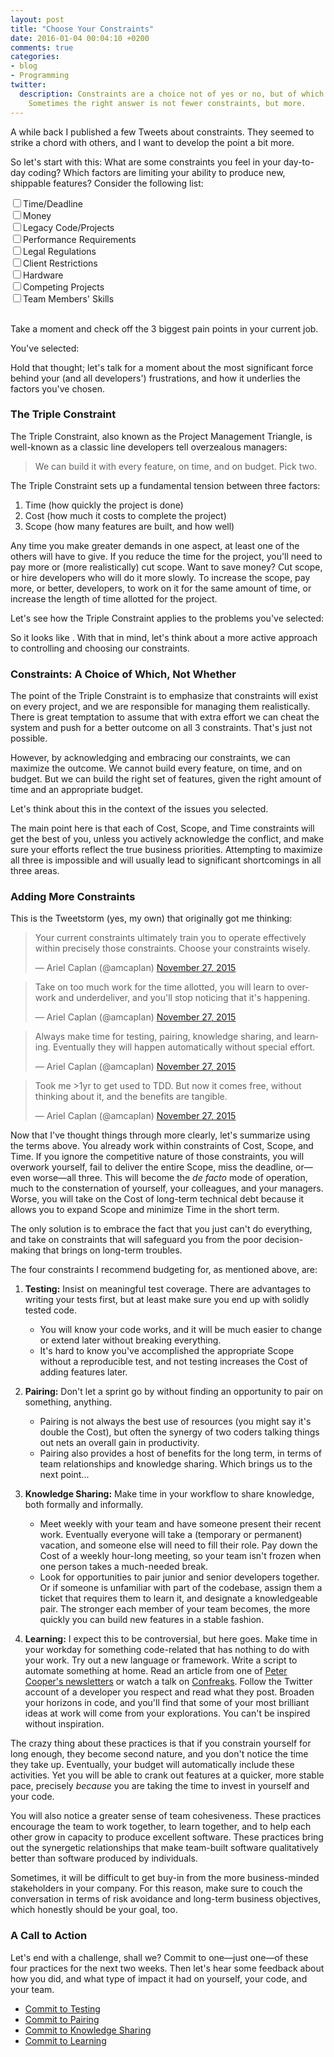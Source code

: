 ```yaml
---
layout: post
title: "Choose Your Constraints"
date: 2016-01-04 00:04:10 +0200
comments: true
categories:
- blog
- Programming
twitter:
  description: Constraints are a choice not of yes or no, but of which.
    Sometimes the right answer is not fewer constraints, but more.
---
```


A while back I published a few Tweets about constraints.  They seemed to strike
a chord with others, and I want to develop the point a bit more.

So let's start with this: What are some constraints you feel in your day-to-day
coding?  Which factors are limiting your ability to produce new, shippable
features?  Consider the following list:

<div id="constraints-checklist">
  <input type="checkbox" id="time" name="time" value="Time"><label for="time">Time/Deadline</label><br/>
  <input type="checkbox" id="money" name="money" value="Money"><label for="money">Money</label><br/>
  <input type="checkbox" id="legacy" name="legacy" value="Legacy Code"><label for="legacy">Legacy Code/Projects</label><br/>
  <input type="checkbox" id="performance-requirements" name="performance-requirements" value="Performance Requirements"><label for="performance-requirements">Performance Requirements</label><br/>
  <input type="checkbox" id="legal" name="legal" value="Legal Regulations"><label for="legal">Legal Regulations</label><br/>
  <input type="checkbox" id="clients" name="clients" value="Client Restrictions"><label for="clients">Client Restrictions</label><br/>
  <input type="checkbox" id="hardware" name="hardware" value="Hardware"><label for="hardware">Hardware</label><br/>
  <input type="checkbox" id="competing-projects" name="competing-projects" value="Competing Projects"><label for="competing-projects">Competing Projects</label><br/>
  <input type="checkbox" id="skills" name="skills" value="Skills"><label for="skills">Team Members' Skills</label>
</div>
<br/>

Take a moment and check off the 3 biggest pain points in your current job.

You've selected:

<ul id="constraints-results"></ul>

Hold that thought; let's talk for a moment about the most significant force
behind your (and all developers') frustrations, and how it underlies the factors
you've chosen.

<!-- more -->

### The Triple Constraint

The Triple Constraint, also known as the Project Management Triangle, is
well-known as a classic line developers tell overzealous managers:

> We can build it with every feature, on time, and on budget.  Pick two.

The Triple Constraint sets up a fundamental tension between three factors:

1. Time (how quickly the project is done)
2. Cost (how much it costs to complete the project)
3. Scope (how many features are built, and how well)

Any time you make greater demands in one aspect, at least one of the others will
have to give.  If you reduce the time for the project, you'll need to pay more
or (more realistically) cut scope.  Want to save money?  Cut scope, or hire
developers who will do it more slowly.  To increase the scope, pay more, or
better, developers, to work on it for the same amount of time, or increase the
length of time allotted for the project.

Let's see how the Triple Constraint applies to the problems you've selected:

<p id="constraints-interpretation"></p>

So it looks like <span id="biggest-problems"></span>.  With that in mind, let's
think about a more active approach to controlling and choosing our constraints.

### Constraints: A Choice of Which, Not Whether

The point of the Triple Constraint is to emphasize that constraints will exist
on every project, and we are responsible for managing them realistically.  There
is great temptation to assume that with extra effort we can cheat the system and
push for a better outcome on all 3 constraints.  That's just not possible.

However, by acknowledging and embracing our constraints, we can maximize the
outcome.  We cannot build every feature, on time, and on budget.  But we can
build the right set of features, given the right amount of time and an
appropriate budget.

Let's think about this in the context of the issues you selected.

<div id="constraints-suggestions"></div>

The main point here is that each of Cost, Scope, and Time constraints will get
the best of you, unless you actively acknowledge the conflict, and make sure
your efforts reflect the true business priorities.  Attempting to maximize all
three is impossible and will usually lead to significant shortcomings in all
three areas.

### Adding More Constraints

This is the Tweetstorm (yes, my own) that originally got me thinking:

<blockquote class="twitter-tweet" lang="en"><p lang="en" dir="ltr">Your current constraints ultimately train you to operate effectively within precisely those constraints. Choose your constraints wisely.</p>&mdash; Ariel Caplan (@amcaplan) <a href="https://twitter.com/amcaplan/status/670030185106907136">November 27, 2015</a></blockquote>
<script async src="//platform.twitter.com/widgets.js" charset="utf-8"></script>

<blockquote class="twitter-tweet" data-conversation="none" lang="en"><p lang="en" dir="ltr">Take on too much work for the time allotted, you will learn to overwork and underdeliver, and you&#39;ll stop noticing that it&#39;s happening.</p>&mdash; Ariel Caplan (@amcaplan) <a href="https://twitter.com/amcaplan/status/670030975620005890">November 27, 2015</a></blockquote>
<script async src="//platform.twitter.com/widgets.js" charset="utf-8"></script>

<blockquote class="twitter-tweet" data-conversation="none" lang="en"><p lang="en" dir="ltr">Always make time for testing, pairing, knowledge sharing, and learning. Eventually they will happen automatically without special effort.</p>&mdash; Ariel Caplan (@amcaplan) <a href="https://twitter.com/amcaplan/status/670031382144528385">November 27, 2015</a></blockquote>
<script async src="//platform.twitter.com/widgets.js" charset="utf-8"></script>

<blockquote class="twitter-tweet" data-conversation="none" lang="en"><p lang="en" dir="ltr">Took me &gt;1yr to get used to TDD. But now it comes free, without thinking about it, and the benefits are tangible.</p>&mdash; Ariel Caplan (@amcaplan) <a href="https://twitter.com/amcaplan/status/670031749641076737">November 27, 2015</a></blockquote>
<script async src="//platform.twitter.com/widgets.js" charset="utf-8"></script>

Now that I've thought things through more clearly, let's summarize using the
terms above.  You already work within constraints of Cost, Scope, and Time.  If
you ignore the competitive nature of those constraints, you will overwork
yourself, fail to deliver the entire Scope, miss the deadline, or—even worse—all
three.  This will become the <em>de facto</em> mode of operation, much to the
consternation of yourself, your colleagues, and your managers.  Worse, you will
take on the Cost of long-term technical debt because it allows you to expand
Scope and minimize Time in the short term.

The only solution is to embrace the fact that you just can't do everything, and
take on constraints that will safeguard you from the poor decision-making that
brings on long-term troubles.

The four constraints I recommend budgeting for, as mentioned above, are:

1. **Testing:** Insist on meaningful test coverage.  There are advantages to
writing your tests first, but at least make sure you end up with solidly tested
code.
    * You will know your code works, and it will be much easier to change or
    extend later without breaking everything.
    * It's hard to know you've accomplished the appropriate Scope without a
    reproducible test, and not testing increases the Cost of adding features
    later.

1. **Pairing:** Don't let a sprint go by without finding an opportunity to pair
on something, anything.
    * Pairing is not always the best use of resources (you might say it's double
    the Cost), but often the synergy of two coders talking things out nets an
    overall gain in productivity.
    * Pairing also provides a host of benefits for the long term, in terms of
    team relationships and knowledge sharing.  Which brings us to the next
    point...

1. **Knowledge Sharing:** Make time in your workflow to share knowledge, both
formally and informally.
    * Meet weekly with your team and have someone present their recent work.
    Eventually everyone will take a (temporary or permanent) vacation, and
    someone else will need to fill their role.  Pay down the Cost of a weekly
    hour-long meeting, so your team isn't frozen when one person takes a
    much-needed break.
    * Look for opportunities to pair junior and senior developers together.  Or
    if someone is unfamiliar with part of the codebase, assign them a ticket
    that requires them to learn it, and designate a knowledgeable pair. The
    stronger each member of your team becomes, the more quickly you can build
    new features in a stable fashion.

1. **Learning:** I expect this to be controversial, but here goes.  Make time in
your workday for something code-related that has nothing to do with your work.
Try out a new language or framework.  Write a script to automate something at
home.  Read an article from one of
[Peter Cooper's newsletters](http://peterc.org/#ap3) or watch a talk on
[Confreaks](http://confreaks.tv/events).  Follow the Twitter account of a
developer you respect and read what they post.  Broaden your horizons in code,
and you'll find that some of your most brilliant ideas at work will come from
your explorations.  You can't be inspired without inspiration.

The crazy thing about these practices is that if you constrain yourself for long
enough, they become second nature, and you don't notice the time they take up.
Eventually, your budget will automatically include these activities.  Yet you
will be able to crank out features at a quicker, more stable pace, precisely
*because* you are taking the time to invest in yourself and your code.

You will also notice a greater sense of team cohesiveness.  These practices
encourage the team to work together, to learn together, and to help each other
grow in capacity to produce excellent software.  These practices bring out the
synergetic relationships that make team-built software qualitatively better than
software produced by individuals.

Sometimes, it will be difficult to get buy-in from the more business-minded
stakeholders in your company.  For this reason, make sure to couch the
conversation in terms of risk avoidance and long-term business objectives, which
honestly should be your goal, too.

### A Call to Action

Let's end with a challenge, shall we?  Commit to one—just one—of these four
practices for the next two weeks.  Then let's hear some feedback about how you
did, and what type of impact it had on yourself, your code, and your team.

* [Commit to Testing](https://twitter.com/intent/tweet?original_referer=http%3A%2F%2Famcaplan.ninja%2Fblog%2FProgramming%2F2016%2F01%2F04%2Fchoose-your-constraints%2F&ref_src=twsrc%5Etfw&text=I%20will%20insist%20on%20meaningful%20test%20coverage%20for%20the%20next%202%20weeks.%20Make%20a%20pledge%3A&tw_p=tweetbutton&url=http%3A%2F%2Famcaplan.ninja%2Fblog%2FProgramming%2F2016%2F01%2F04%2Fchoose-your-constraints%2F&via=amcaplan)
* [Commit to Pairing](https://twitter.com/intent/tweet?original_referer=http%3A%2F%2Famcaplan.ninja%2Fblog%2FProgramming%2F2016%2F01%2F04%2Fchoose-your-constraints%2F&ref_src=twsrc%5Etfw&text=I%20will%20make%20time%20for%20pairing%20during%20the%20next%202%20weeks.%20Make%20a%20pledge%3A&tw_p=tweetbutton&url=http%3A%2F%2Famcaplan.ninja%2Fblog%2FProgramming%2F2016%2F01%2F04%2Fchoose-your-constraints%2F&via=amcaplan)
* [Commit to Knowledge Sharing](https://twitter.com/intent/tweet?original_referer=http%3A%2F%2Famcaplan.ninja%2Fblog%2FProgramming%2F2016%2F01%2F04%2Fchoose-your-constraints%2F&ref_src=twsrc%5Etfw&text=I%20will%20organize%20a%20regular%20knowledge%20sharing%20session%20starting%20in%20the%20next%202%20weeks.%20Make%20a%20pledge%3A&tw_p=tweetbutton&url=http%3A%2F%2Famcaplan.ninja%2Fblog%2FProgramming%2F2016%2F01%2F04%2Fchoose-your-constraints%2F&via=amcaplan)
* [Commit to Learning](https://twitter.com/intent/tweet?original_referer=http%3A%2F%2Famcaplan.ninja%2Fblog%2FProgramming%2F2016%2F01%2F04%2Fchoose-your-constraints%2F&ref_src=twsrc%5Etfw&text=I%20will%20dedicate%20time%20to%20non-work-related%20programming%20learning%20during%20the%20next%202%20weeks.%20Make%20a%20pledge%3A&tw_p=tweetbutton&url=http%3A%2F%2Famcaplan.ninja%2Fblog%2FProgramming%2F2016%2F01%2F04%2Fchoose-your-constraints%2F&via=amcaplan)

<script type="text/javascript">
  (function(){
    var inputs = document.getElementById('constraints-checklist').getElementsByTagName('input');

    var selectedInputs = function() {
      checkedInputs = [];

      for (var i = 0; i < inputs.length; i++) {
        input = inputs[i]
        if (input.checked) { checkedInputs.push(input); }
      }

      return checkedInputs;
    };

    var noSelectionMade = '&lt;NO SELECTION MADE&gt;';

    var inputText = function(input){ return input.labels[0].textContent; }
    var liIfy = function(text) { return "<li>" + text + "</li>"; };

    var setResultsHTML = function(selected) {
      if (selected.length === 0) { html = noSelectionMade; }
      else {
        html = selected.map(inputText).map(liIfy).join('');
      }
      document.getElementById('constraints-results').innerHTML = html;
    };

    var interpretations = {
      "time": "Time is <strong>Time</strong>, easy enough.",
      "money": "Money is one element of <strong>Cost</strong>.",
      "legacy": "When you pay down technical debt on legacy code and projects, you encounter the <strong>Cost</strong> of a past project, except that you incur those costs now.",
      "performance-requirements": "Performance requirements are an aspect of <strong>Scope</strong>.",
      "legal": "Legal requirements are an aspect of <strong>Scope</strong>.",
      "clients": "Client requirements are an aspect of <strong>Scope</strong>.",
      "hardware": "Insufficient hardware resources reflect an upper bound on <strong>Cost</strong>.",
      "competing-projects": "Assigning developers to too many simultaneous projects reflects unwillingness to accept the true <strong>Cost</strong> of each project.",
      "skills": "When team members lack the skills to complete the task, the learning involved becomes part of the <strong>Cost</strong> of the project."
    };
    var interpretation = function(input) { return interpretations[input.name]; }

    var setInterpretationHTML = function(selected) {
      if (selected.length === 0) { html = ''; }
      else {
        html = '<ul>' +
          selected.map(interpretation).map(liIfy).join('') +
          '</ul>';
      }
      document.getElementById('constraints-interpretation').innerHTML = html;
    }

    var problems = {
      "time": "Time",
      "money": "Cost",
      "legacy": "Cost",
      "performance-requirements": "Scope",
      "legal": "Scope",
      "clients": "Scope",
      "hardware": "Cost",
      "competing-projects": "Cost",
      "skills": "Cost"
    };
    var problemList = function(selected) {
      var list = [];
      selected.forEach(function(input) {
        var problem = problems[input.name];
        if (list.indexOf(problem) === -1) { list.push(problem); }
      });
      return list.sort();
    };
    var outputProblemList = function(list) {
      switch(list.length) {
        case 0:
          return "your biggest problems are &lt;UNKNOWN - FILL IN PLEASE&gt;";
        case 1:
          return "your biggest problem is " + list[0];
        case 2:
          return "your biggest problems are " + list[0] + " and " + list[1];
        case 3:
          return "you are struggling on all 3 fronts: Cost, Scope, and Time"
      }
    };
    var updateProblemList = function(inputs) {
      document.getElementById('biggest-problems').innerHTML =
        outputProblemList(problemList(inputs));
    };

    var suggestions = {
      "time": "<strong>Time/Deadlines:</strong> Sometimes, your product's greatest feature is time - for example, it must capture the market before competitors arrive.  In other cases, time is less crucial than other factors.  So it's important to evaluate the significance of the deadline in your situation.  Often the right answer is multifaceted - for example, extending the deadline by a month along with cutting scope in certain ways.",
      "money": "<strong>Money:</strong> This question will be fundamentally different depending on the scenario.  In a small startup launching its first product, you may not have the leeway to increase Cost.  This is why startups tend to build small, streamlined products that are sold on their simplicity; they cut Scope, because money is limited, and a long time-to-market will kill the company financially.  In a large company, though, the right answer may be to build the product with full scope, but extend the Time or accept increased Cost.",
      "legacy": "<strong>Legacy Infrastructure:</strong> If you struggle with legacy code or even full applications, congratulations!  Your product has been around for a while, it's hopefully well-established, but it comes with the messiness of decisions which—as you can see using your 20/20 hindsight—have turned out for the worse.  The answer is usually to minimize Cost by paying down technical debt when possible, but accept that sometimes the value of Time will triumph.  Usually businesspeople err on the side of not paying down technical debt; your job as developer is to counter that trend, diplomatically of course.",
      "performance-requirements": "<strong>Performance:</strong> Whether you're building for desktop, mobile, tablet, or the web, performance is going to be a make-or-break for your product.  And performance has a tangible Cost in terms of developer attention and effort.  The company needs to accept that performance will require massive attention, especially over time as more and more features are added.  The right answer is usually to cut feature Scope when performance becomes a problem, and not before.  It's also important to understand how valuable performance gains are in any situation, and make sure a proportional amount of developer resources are dedicated to performance improvements.  Too little attention and performance problems will be the death of your product; too much attention and your product's feature set will go nowhere.",
      "legal": "<strong>Legal Requirements:</strong> These are generally non-negotiable.  Once we accept that, it's important to view fulfillment of legal requirements as a Scope achievement, and cut other Scope considerations as necessary.  Better 2 new features than 3 features plus a lawsuit.",
      "clients": "<strong>Client Requirements:</strong> Keep in mind, your client is the one paying your bills.  However, clients often use that position to demand more features than are healthy for your product.  It's important to be honest with clients about the limitations of your team, and explain that you want your product to grow stably in the long term.  Pushing lots of features out the door quickly will limit your product's ability to grow, and that will hurt your clients as well later on.  Negotiate your clients down to a reasonable feature set given the Time and Cost constraints of your project—and make sure to deliver.",
      "hardware": "<strong>Hardware Limitations:</strong> These cases generally fall into two categories.  One is a small company with severe financial constraints.  In that case, the answer is probably to wait on certain features until the company begins to gather more revenue.  Small companies have a tendency to try to scale too early; wait until the need arises.  (In other words, limit the Scope of your operations until the market demands more.)  Larger companies have the opposite problem; they know the scale is necessary, but may not have financial resources available now, or the process of getting appropriate hardware may take time.  The right answer is usually to shelve the project for now; there are probably many other projects deserving of attention that would provide value immediately.",
      "competing-projects": "<strong>Competing Projects</strong>: Companies are often unaware of the Cost of context switching.  To minimize Cost, a developer should work on only one project at a time.  If multiple projects need attention, every effort should be made to limit Scope or extend Time in a way that allows each developer to give their undivided attention to one project, perhaps switching back and forth at intervals of one to two weeks.  Greater flexibility will pay off in increased productivity.",
      "skills": "<strong>Team Members' Skills:</strong> Developers, contrary to popular belief, are not code-generation machines.  They are human beings who know some things and do not know other things.  Part of the Cost of a project is the need for developers to educate themselves about the necessary tools and the problem space.  This must be considered as a factor that will challenge Time and Scope."
    };

    var suggestionList = function(inputs) {
      if (inputs.length === 0) { return [noSelectionMade]; }
      return inputs.map(function(input) {
        return '<li>' + suggestions[input.name] + '</li>';
      });
    };

    var updateSuggestionList = function(inputs) {
      document.getElementById('constraints-suggestions').innerHTML =
        '<ul>' + suggestionList(inputs).join('') + '</ul>';
    };

    var uncheckIfFourth = function() {
      if (selectedInputs().length > 3) { this.checked = false; }
    };

    var updateFields = function(){
      selected = selectedInputs();
      setResultsHTML(selected);
      setInterpretationHTML(selected);
      updateProblemList(selected);
      updateSuggestionList(selected);
    }

    for (var i = 0; i < inputs.length; i++) {
      input = inputs[i];
      input.addEventListener('change', uncheckIfFourth, false);
      input.addEventListener('change', updateFields, false);
    }

    document.addEventListener('DOMContentLoaded',function(){
      updateFields();
    });
  })()
</script>
